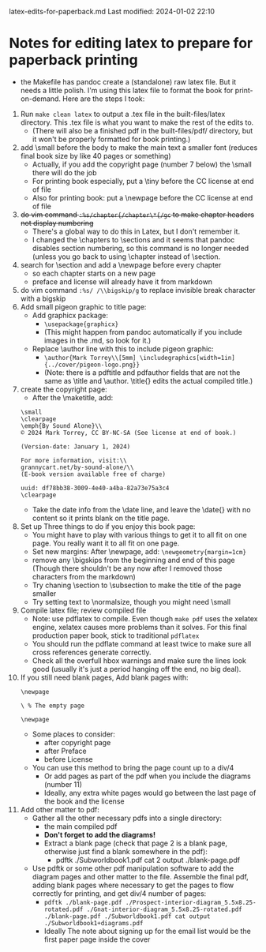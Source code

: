 latex-edits-for-paperback.md
Last modified: 2024-01-02 22:10

# Notes for editing latex to prepare for paperback printing

* the Makefile has pandoc create a (standalone) raw latex file. But it needs a little polish. I'm using this latex file to format the book for print-on-demand. Here are the steps I took:

1. Run ```make clean latex``` to output a .tex file in the built-files/latex directory. This .tex file is what you want to make the rest of the edits to.
	* (There will also be a finished pdf in the built-files/pdf/ directory, but it won't be properly formatted for book printing.)
2. add \small before the body to make the main text a smaller font (reduces final book size by like 40 pages or something)
	* Actually, if you add the copyright page (number 7 below) the \small there will do the job
	* For printing book especially, put a \tiny before the CC license at end of file
	* Also for printing book: put a \newpage before the CC license at end of file
3. ~~do vim command ```:%s/chapter{/chapter\*{/gc``` to make chapter headers not display numbering~~
	* There's a global way to do this in Latex, but I don't remember it.
	* I changed the \chapters to \sections and it seems that pandoc disables section numbering, so this command is no longer needed (unless you go back to using \chapter instead of \section.
4. search for \section and add a \newpage before every chapter
	* so each chapter starts on a new page
	* preface and license will already have it from markdown
5. do vim command ```:%s/ /\\bigskip/g``` to replace invisible break character with a bigskip
6. Add small pigeon graphic to title page:
	* Add graphicx package:
		* ```\usepackage{graphicx}```
		* (This might happen from pandoc automatically if you include images in the .md, so look for it.)
	* Replace \author line with this to include pigeon graphic:
		* ```\author{Mark Torrey\\[5mm] \includegraphics[width=1in]{../cover/pigeon-logo.png}}```
		* (Note: there is a pdftitle and pdfauthor fields that are not the same as \title and \author. \title{} edits the actual compiled title.)
7. create the copyright page:
	* After the \maketitle, add:
	```
	\small
	\clearpage
	\emph{By Sound Alone}\\
	© 2024 Mark Torrey, CC BY-NC-SA (See license at end of book.)

	(Version-date: January 1, 2024)

	For more information, visit:\\
	grannycart.net/by-sound-alone/\\
    (E-book version available free of charge)
	
	uuid: df78bb38-3009-4e40-a4ba-82a73e75a3c4
	\clearpage
	```
	* Take the date info from the \date line, and leave the \date{} with no content so it prints blank on the title page.
8. Set up Three things to do if you enjoy this book page:
    * You might have to play with various things to get it to all fit on one page. You really want it to all fit on one page.
    * Set new margins: After \newpage, add: ```\newgeometry{margin=1cm}```
    * remove any \bigskips from the beginning and end of this page (Though there shouldn't be any now after I removed those characters from the markdown)
    * Try chaning \section to \subsection to make the title of the page smaller
	* Try setting text to \normalsize, though you might need \small 
9. Compile latex file; review compiled file
	* Note: use pdflatex to compile. Even though ```make pdf``` uses the xelatex engine, xelatex causes more problems than it solves. For this final production paper book, stick to traditional ```pdflatex```
    * You should run the pdflate command at least twice to make sure all cross references generate correctly.
    * Check all the overfull hbox warnings and make sure the lines look good (usually it's just a period hanging off the end, no big deal).
10. If you still need blank pages, Add blank pages with:
	```
	\newpage 

	\ % The empty page

	\newpage
	```
	* Some places to consider:
		* after copyright page 
		* after Preface
		* before License 
	* You can use this method to bring the page count up to a div/4
		* Or add pages as part of the pdf when you include the diagrams (number 11)
		* Ideally, any extra white pages would go between the last page of the book and the license
11. Add other matter to pdf:
	* Gather all the other necessary pdfs into a single directory:
		* the main compiled pdf
		* **Don't forget to add the diagrams!**
		* Extract a blank page (check that page 2 is a blank page, otherwise just find a blank somewhere in the pdf):
			* pdftk ./Subworldbook1.pdf cat 2 output ./blank-page.pdf
	* Use pdftk or some other pdf manipulation software to add the diagram pages and other matter to the file. Assemble the final pdf, adding blank pages where necessary to get the pages to flow correctly for printing, and get div/4 number of pages:
		* ```pdftk ./blank-page.pdf ./Prospect-interior-diagram_5.5x8.25-rotated.pdf ./Gnat-interior-diagram_5.5x8.25-rotated.pdf ./blank-page.pdf ./Subworldbook1.pdf cat output ./Subworldbook1+diagrams.pdf```
		* Ideally The note about signing up for the email list would be the first paper page inside the cover





